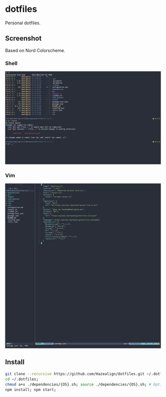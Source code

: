 # dotfiles

Personal dotfiles.

## Screenshot
Based on Nord Colorscheme.

### Shell
![](https://raw.githubusercontent.com/Hazealign/dotfiles/master/images/shell_screen.png)

### Vim
![](https://raw.githubusercontent.com/Hazealign/dotfiles/master/images/vim_screen.png)


## Install

```sh
git clone --recursive https://github.com/Hazealign/dotfiles.git ~/.dotfiles
cd ~/.dotfiles;
chmod a+x ./dependencies/{OS}.sh; source ./dependencies/{OS}.sh; # Optional, Put your OS.
npm install; npm start;
```


